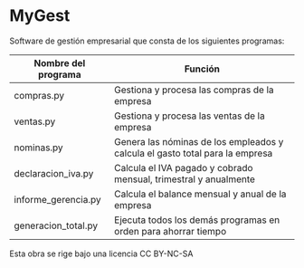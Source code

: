# MyGest

Software de gestión empresarial que consta de los siguientes programas:  

| Nombre del programa | Función                                                                      |
|---------------------|------------------------------------------------------------------------------|
| compras.py          | Gestiona y procesa las compras de la empresa                                 |
| ventas.py           | Gestiona y procesa las ventas de la empresa                                  |
| nominas.py          | Genera las nóminas de los empleados y calcula el gasto total para la empresa |
| declaracion_iva.py  | Calcula el IVA pagado y cobrado mensual, trimestral y anualmente             |
| informe_gerencia.py | Calcula el balance mensual y anual de la empresa                             |
| generacion_total.py | Ejecuta todos los demás programas en orden para ahorrar tiempo               |


Esta obra se rige bajo una licencia CC BY-NC-SA
